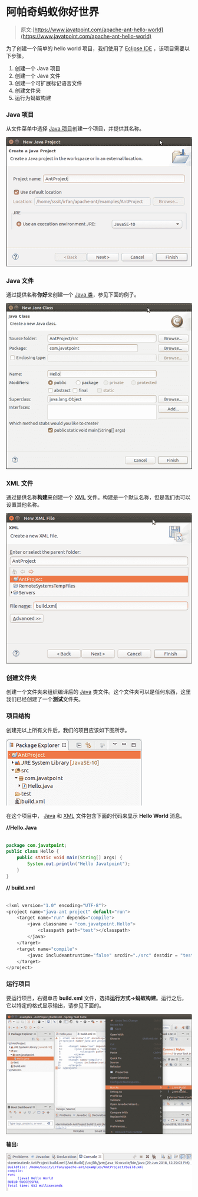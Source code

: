 # 阿帕奇蚂蚁你好世界

> 原文:[https://www.javatpoint.com/apache-ant-hello-world](https://www.javatpoint.com/apache-ant-hello-world)

为了创建一个简单的 hello world 项目，我们使用了 [Eclipse IDE](creating-jsp-in-eclipse-ide) ，该项目需要以下步骤。

1.  创建一个 Java 项目
2.  创建一个 Java 文件
3.  创建一个可扩展标记语言文件
4.  创建文件夹
5.  运行为蚂蚁构建

### Java 项目

从文件菜单中选择 [Java 项目](java-application-world-project)创建一个项目，并提供其名称。

![Apache Ant Hello World](img/64b6d33c63f5a55f3ea807c94b011fe4.png)

### Java 文件

通过提供名称**你好**来创建一个 [Java 类](java-arraylist)，参见下面的例子。

![Apache Ant Hello World](img/c9861a09b79ba08cacb81bacbc3c6853.png)

### XML 文件

通过提供名称**构建**来创建一个 [XML](xml-tutorial) 文件。构建是一个默认名称，但是我们也可以设置其他名称。

![Apache Ant Hello World](img/0e4ef5a9fdd5b16a7aa3ddb1ba478763.png)

### 创建文件夹

创建一个文件夹来组织编译后的 [Java](java-tutorial) 类文件。这个文件夹可以是任何东西，这里我们已经创建了一个**测试**文件夹。

### 项目结构

创建完以上所有文件后，我们的项目应该如下图所示。

![Apache Ant Hello World](img/c345432418f44e5a5b06b163c40335f6.png)

在这个项目中， [Java](history-of-java) 和 [XML](features-and-advantages-of-xml) 文件包含下面的代码来显示 **Hello World** 消息。

**//Hello.Java**

```java

package com.javatpoint;
public class Hello {
	public static void main(String[] args) {
		System.out.println("Hello Javatpoint");
	}
}

```

**// build.xml**

```java

<?xml version="1.0" encoding="UTF-8"?>
<project name="java-ant project" default="run">
	<target name="run" depends="compile">
		<java classname = "com.javatpoint.Hello">
			<classpath path="test"></classpath>
		</java>
	</target>
	<target name="compile">
		<javac includeantruntime="false" srcdir="./src" destdir = "test"></javac>
	</target>
</project>

```

### 运行项目

要运行项目，右键单击 **build.xml** 文件，选择**运行方式→蚂蚁构建**。运行之后，它以特定的格式显示输出，请参见下面的。

![Apache Ant Hello World](img/eb4e77124d193438ffe3e603d593a80f.png)

**输出:**

![Apache Ant Hello World](img/81055cd20a455055e95330612f05617d.png)